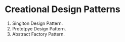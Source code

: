 # Creational Design Patterns

1. Singlton Design Pattern.
2. Prototpye Design Pattern.
3. Abstract Factory Pattern.